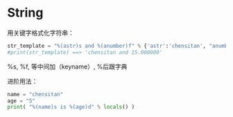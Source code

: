 # String

用关键字格式化字符串：
```python
str_template = "%(astr)s and %(anumber)f" % {'astr':'chensitan', "anumber":15 }
#print(str_template) ==> 'chensitan and 15.000000'
```
%s, %f, 等中间加（keyname）, %后跟字典

进阶用法：
```python
name = "chensitan"
age = "5"
print( "%(name)s is %(age)d" % locals() )
```